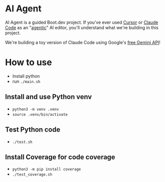 # AI Agent
AI Agent is a guided Boot.dev project. 
If you've ever used [Cursor](https://www.cursor.com/en) or [Claude Code](https://docs.anthropic.com/en/docs/agents-and-tools/claude-code/overview) as an "[agentic](https://en.wikipedia.org/wiki/Agentic_AI)" AI editor, you'll understand what we're building in this project.

We're building a toy version of Claude Code using Google's [free Gemini API](https://ai.google.dev/gemini-api/docs)!

# How to use
* Install python
* run ```./main.sh```

## Install and use Python venv
* ```python3 -m venv .venv```
* ```source .venv/bin/activate```

## Test Python code
* ```./test.sh```

## Install Coverage for code coverage
* ```python3 -m pip install coverage```
* ```./test_coverage.sh```


